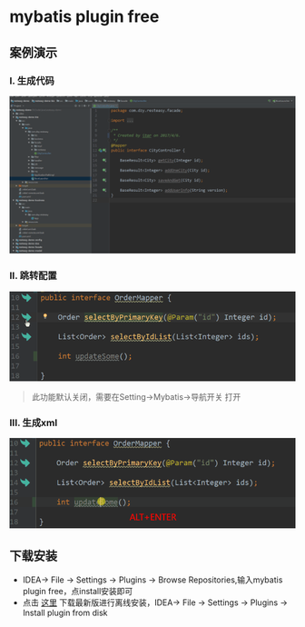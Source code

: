 # mybatis plugin free

## 案例演示

### I. 生成代码
![生成controller等案例](doc/sample1.gif)
### II. 跳转配置
![跳转](doc/navi.gif)
> 此功能默认关闭，需要在Setting->Mybatis->导航开关 打开
### III. 生成xml
![跳转](doc/generate.gif)

## 下载安装  
- IDEA-> File -> Settings -> Plugins -> Browse Repositories,输入mybatis plugin free，点install安装即可
- 点击 [这里](https://plugins.jetbrains.com/plugin/10921-mybatis-plugin-free) 下载最新版进行离线安装，IDEA-> File -> Settings -> Plugins -> Install plugin from disk